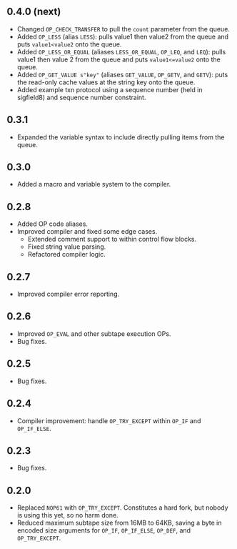 ## 0.4.0 (next)

- Changed `OP_CHECK_TRANSFER` to pull the `count` parameter from the queue.
- Added `OP_LESS` (alias `LESS`): pulls value1 then value2 from the queue and
puts `value1<value2` onto the queue.
- Added `OP_LESS_OR_EQUAL` (aliases `LESS_OR_EQUAL`, `OP_LEQ`, and `LEQ`): pulls
value1 then value 2 from the queue and puts `value1<=value2` onto the queue.
- Added `OP_GET_VALUE s"key"` (aliases `GET_VALUE`, `OP_GETV`, and `GETV`): puts
the read-only cache values at the string key onto the queue.
- Added example txn protocol using a sequence number (held in sigfield8) and
sequence number constraint.

## 0.3.1

- Expanded the variable syntax to include directly pulling items from the queue.

## 0.3.0

- Added a macro and variable system to the compiler.

## 0.2.8

- Added OP code aliases.
- Improved compiler and fixed some edge cases.
  - Extended comment support to within control flow blocks.
  - Fixed string value parsing.
  - Refactored compiler logic.

## 0.2.7

- Improved compiler error reporting.

## 0.2.6

- Improved `OP_EVAL` and other subtape execution OPs.
- Bug fixes.

## 0.2.5

- Bug fixes.

## 0.2.4

- Compiler improvement: handle `OP_TRY_EXCEPT` within `OP_IF` and `OP_IF_ELSE`.

## 0.2.3

- Bug fixes.

## 0.2.0

- Replaced `NOP61` with `OP_TRY_EXCEPT`. Constitutes a hard fork, but nobody is
using this yet, so no harm done.
- Reduced maximum subtape size from 16MB to 64KB, saving a byte in encoded size
arguments for `OP_IF`, `OP_IF_ELSE`, `OP_DEF`, and `OP_TRY_EXCEPT`.
